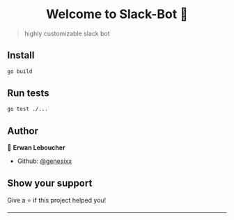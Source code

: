 <h1 align="center">Welcome to Slack-Bot 👋</h1>
<p>
</p>

> highly customizable slack bot

## Install

```sh
go build
```

## Run tests

```sh
go test ./...
```

## Author

👤 **Erwan Leboucher**

- Github: [@genesixx](https://github.com/genesixx)

## Show your support

Give a ⭐️ if this project helped you!

---
